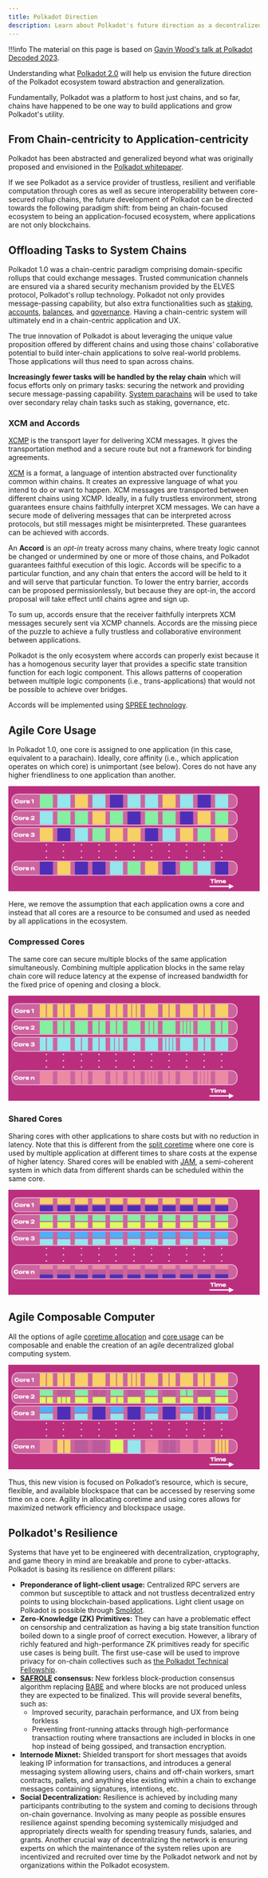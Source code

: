 ```yaml
---
title: Polkadot Direction
description: Learn about Polkadot's future direction as a decentralized, secure, and ubiquitous computing platform for Web3 applications.
---
```


!!!info
    The material on this page is based on [Gavin Wood's talk at Polkadot Decoded 2023](https://www.youtube.com/watch?v=GIB1WeVuJD0).

Understanding what [Polkadot 2.0](./polkadot-v2.md) will help us envision the future direction of the Polkadot ecosystem toward abstraction and generalization.

Fundamentally, Polkadot was a platform to host just chains, and so far, chains have happened to be one way to build applications and grow Polkadot's utility.

## From Chain-centricity to Application-centricity

Polkadot has been abstracted and generalized beyond what was originally proposed and envisioned in the [Polkadot whitepaper](https://polkadot.network/whitepaper/).

If we see Polkadot as a service provider of trustless, resilient and verifiable computation through cores as well as secure interoperability between core-secured rollup chains, the future development of Polkadot can be directed towards the following paradigm shift: from being an chain-focused ecosystem to being an application-focused ecosystem, where applications are not only blockchains.

## Offloading Tasks to System Chains

Polkadot 1.0 was a chain-centric paradigm comprising domain-specific rollups that could exchange messages. Trusted communication channels are ensured via a shared security mechanism provided by the ELVES protocol, Polkadot's rollup technology. Polkadot not only provides message-passing
capability, but also extra functionalities such as [staking](../learn/learn-staking.md),
[accounts](../learn/learn-accounts.md), [balances](../learn/learn-transactions.md#balance-transfers),
and [governance](../learn/learn-polkadot-opengov.md). Having a chain-centric system will ultimately
end in a chain-centric application and UX.

The true innovation of Polkadot is about leveraging the unique value proposition offered by
different chains and using those chains’ collaborative potential to build inter-chain applications
to solve real-world problems. Those applications will thus need to span across chains.

**Increasingly fewer tasks will be handled by the relay chain** which will focus efforts only on
primary tasks: securing the network and providing secure message-passing capability.
[System parachains](../learn/learn-system-chains.md) will be used to take over secondary relay chain
tasks such as staking, governance, etc.

### XCM and Accords

[XCMP](../learn/learn-xcm.md) is the transport layer for delivering XCM messages. It gives the
transportation method and a secure route but not a framework for binding agreements.

[XCM](../learn/learn-xcm-transport.md) is a format, a language of intention abstracted over
functionality common within chains. It creates an expressive language of what you intend to do or
want to happen. XCM messages are transported between different chains using XCMP. Ideally, in a
fully trustless environment, strong guarantees ensure chains faithfully interpret XCM messages. We
can have a secure mode of delivering messages that can be interpreted across protocols, but still
messages might be misinterpreted. These guarantees can be achieved with accords.

An **Accord** is an _opt-in_ treaty across many chains, where treaty logic cannot be changed or
undermined by one or more of those chains, and Polkadot guarantees faithful execution of this logic.
Accords will be specific to a particular function, and any chain that enters the accord will be held
to it and will serve that particular function. To lower the entry barrier, accords can be proposed
permissionlessly, but because they are opt-in, the accord proposal will take effect until chains
agree and sign up.

To sum up, accords ensure that the receiver faithfully interprets XCM messages securely sent via
XCMP channels. Accords are the missing piece of the puzzle to achieve a fully trustless and
collaborative environment between applications.

Polkadot is the only ecosystem where accords can properly exist because it has a homogenous security
layer that provides a specific state transition function for each logic component. This allows
patterns of cooperation between multiple logic components (i.e., trans-applications) that would not
be possible to achieve over bridges.

Accords will be implemented using [SPREE technology](../learn/learn-spree.md).

## Agile Core Usage

In Polkadot 1.0, one core is assigned to one application (in this case, equivalent to a parachain).
Ideally, core affinity (i.e., which application operates on which core) is unimportant (see below).
Cores do not have any higher friendliness to one application than another.

![core-usage-dumb-noAffinity](../assets/core-usage-dumb-noAffinity.png)

Here, we remove the assumption that each application owns a core and instead that all cores are a
resource to be consumed and used as needed by all applications in the ecosystem.

### Compressed Cores

The same core can secure multiple blocks of the same application simultaneously. Combining multiple
application blocks in the same relay chain core will reduce latency at the expense of increased
bandwidth for the fixed price of opening and closing a block.

![core-usage-agile-compressed](../assets/core-usage-agile-compressed.png)

### Shared Cores

Sharing cores with other applications to share costs but with no reduction in latency. Note that
this is different from the [split coretime](./polkadot-v2.md#split-coretime) where one core is used by multiple
application at different times to share costs at the expense of higher latency. Shared cores will be
enabled with [JAM](../learn/learn-jam-chain.md), a semi-coherent system in which data from different
shards can be scheduled within the same core.

![core-usage-agile-shared](../assets/core-usage-agile-shared.png)

## Agile Composable Computer

All the options of agile [coretime allocation](./polkadot-v2.md#coretime-allocation) and
[core usage](#agile-core-usage) can be composable and enable the creation of an agile decentralized
global computing system.

![core-usage-agile-composable](../assets/core-usage-agile-composable.png)

Thus, this new vision is focused on Polkadot’s resource, which is secure, flexible, and available
blockspace that can be accessed by reserving some time on a core. Agility in allocating coretime and
using cores allows for maximized network efficiency and blockspace usage.

## Polkadot's Resilience

Systems that have yet to be engineered with decentralization, cryptography, and game theory in mind
are breakable and prone to cyber-attacks. Polkadot is basing its resilience on different pillars:

- **Preponderance of light-client usage:** Centralized RPC servers are common but susceptible to
  attack and not trustless decentralized entry points to using blockchain-based applications. Light
  client usage on Polkadot is possible through
  [Smoldot](https://github.com/smol-dot/smoldot).
- **Zero-Knowledge (ZK) Primitives:** They can have a problematic effect on censorship and
  centralization as having a big state transition function boiled down to a single proof of correct
  execution. However, a library of
  richly featured and high-performance ZK primitives ready for specific use cases is being built.
  The first use-case will be used to improve privacy for on-chain collectives such as
  [the Polkadot Technical Fellowship](../learn/learn-polkadot-technical-fellowship.md).
- **[SAFROLE](../learn/learn-safrole.md) consensus:** New forkless block-production consensus
  algorithm replacing [BABE](../learn/learn-consensus.md#block-production-babe) and where blocks are
  not produced unless they are expected to be finalized. This will provide several benefits, such
  as:
  - Improved security, parachain performance, and UX from being forkless
  - Preventing front-running attacks through high-performance transaction routing where transactions
    are included in blocks in one hop instead of being gossiped, and transaction encryption.
- **Internode Mixnet:** Shielded transport for short messages that avoids leaking IP information for
  transactions, and introduces a general messaging system allowing users, chains and off-chain workers,
  smart contracts, pallets, and anything else existing within a chain to exchange messages containing
  signatures, intentions, etc.
- **Social Decentralization:** Resilience is achieved by including many participants contributing to
  the system and coming to decisions through on-chain governance. Involving as many people as
  possible ensures resilience against spending becoming systemically misjudged and appropriately
  directs wealth for spending treasury funds, salaries, and grants. Another crucial way of
  decentralizing the network is ensuring experts on which the maintenance of the system relies upon
  are incentivized and recruited over time by the Polkadot network and not by organizations within
  the Polkadot ecosystem.
